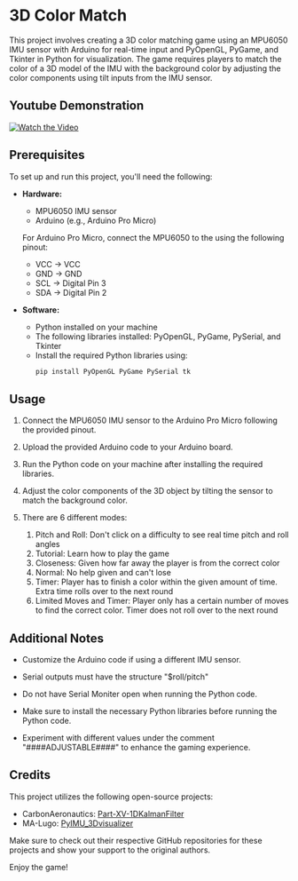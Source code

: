 # 3D Color Match

This project involves creating a 3D color matching game using an MPU6050 IMU sensor with Arduino for real-time input and PyOpenGL, PyGame, and Tkinter in Python for visualization. The game requires players to match the color of a 3D model of the IMU with the background color by adjusting the color components using tilt inputs from the IMU sensor.

## Youtube Demonstration
[![Watch the Video](https://img.youtube.com/vi/dbV-Rf0EUzg/maxresdefault.jpg)](https://www.youtube.com/watch?v=dbV-Rf0EUzg&t=61s&ab_channel=DanielStoller)


## Prerequisites

To set up and run this project, you'll need the following:

- **Hardware:**
  - MPU6050 IMU sensor
  - Arduino (e.g., Arduino Pro Micro)
  
  For Arduino Pro Micro, connect the MPU6050 to the using the following pinout:
  - VCC -> VCC
  - GND -> GND
  - SCL -> Digital Pin 3
  - SDA -> Digital Pin 2

- **Software:**
  - Python installed on your machine
  - The following libraries installed: PyOpenGL, PyGame, PySerial, and Tkinter
  - Install the required Python libraries using:
    ```bash
    pip install PyOpenGL PyGame PySerial tk
    ```

## Usage

1. Connect the MPU6050 IMU sensor to the Arduino Pro Micro following the provided pinout.

2. Upload the provided Arduino code to your Arduino board.

3. Run the Python code on your machine after installing the required libraries.

4. Adjust the color components of the 3D object by tilting the sensor to match the background color.

5. There are 6 different modes:
      1. Pitch and Roll: Don't click on a difficulty to see real time pitch and roll angles
      2. Tutorial: Learn how to play the game
      3. Closeness: Given how far away the player is from the correct color
      4. Normal: No help given and can't lose
      5. Timer: Player has to finish a color within the given amount of time. Extra time rolls over to the next round
      6. Limited Moves and Timer: Player only has a certain number of moves to find the correct color. Timer does not roll over to the next round

## Additional Notes

- Customize the Arduino code if using a different IMU sensor.
  
- Serial outputs must have the structure "$roll/pitch"
  
- Do not have Serial Moniter open when running the Python code.

- Make sure to install the necessary Python libraries before running the Python code.

- Experiment with different values under the comment "####ADJUSTABLE####" to enhance the gaming experience.

## Credits

This project utilizes the following open-source projects:

- CarbonAeronautics: [Part-XV-1DKalmanFilter](https://github.com/CarbonAeronautics/Part-XV-1DKalmanFilter)
- MA-Lugo: [PyIMU_3Dvisualizer](https://github.com/MA-Lugo/PyIMU_3Dvisualizer)

Make sure to check out their respective GitHub repositories for these projects and show your support to the original authors.

Enjoy the game!

